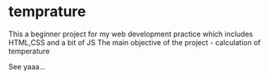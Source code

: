 # temprature
This a beginner project for my web development practice which includes HTML,CSS and a bit of JS
The main objective of the project - calculation of temperature
 


See yaaa...